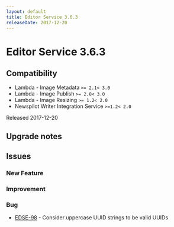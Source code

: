 ```yaml
---
layout: default
title: Editor Service 3.6.3
releaseDate: 2017-12-20
---
```

<div class="jumbotron">
    <h1>Editor Service 3.6.3</h1>    
    <h2>Compatibility</h2>
    <ul>
        <li>Lambda - Image Metadata <code>>= 2.1</code><code>< 3.0</code></li>
        <li>Lambda - Image Publish <code>>= 2.0</code><code>< 3.0</code></li>
        <li>Lambda - Image Resizing <code>>= 1.2</code><code>< 2.0</code></li>
        <li>Newspilot Writer Integration Service <code>>=1.2</code><code>< 2.0</code></li>
    </ul>
</div>

Released 2017-12-20



## Upgrade notes  
           



## Issues  


### New Feature 



### Improvement 



### Bug 

 * [EDSE-98](https://jira.infomaker.se/browse/EDSE-98) - Consider uppercase UUID strings to be valid UUIDs 


